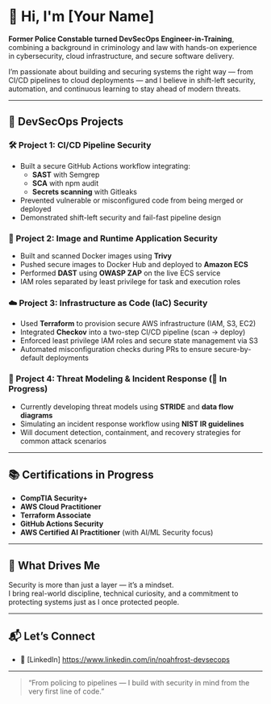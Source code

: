 # 👋 Hi, I'm [Your Name]

**Former Police Constable turned DevSecOps Engineer-in-Training**, combining a background in criminology and law with hands-on experience in cybersecurity, cloud infrastructure, and secure software delivery.

I’m passionate about building and securing systems the right way — from CI/CD pipelines to cloud deployments — and I believe in shift-left security, automation, and continuous learning to stay ahead of modern threats.

---

## 🔐 DevSecOps Projects

### 🛠️ Project 1: CI/CD Pipeline Security
- Built a secure GitHub Actions workflow integrating:
  - **SAST** with Semgrep  
  - **SCA** with npm audit  
  - **Secrets scanning** with Gitleaks  
- Prevented vulnerable or misconfigured code from being merged or deployed  
- Demonstrated shift-left security and fail-fast pipeline design

### 🐳 Project 2: Image and Runtime Application Security
- Built and scanned Docker images using **Trivy**
- Pushed secure images to Docker Hub and deployed to **Amazon ECS**
- Performed **DAST** using **OWASP ZAP** on the live ECS service
- IAM roles separated by least privilege for task and execution roles

### ☁️ Project 3: Infrastructure as Code (IaC) Security
- Used **Terraform** to provision secure AWS infrastructure (IAM, S3, EC2)
- Integrated **Checkov** into a two-step CI/CD pipeline (scan → deploy)
- Enforced least privilege IAM roles and secure state management via S3
- Automated misconfiguration checks during PRs to ensure secure-by-default deployments

### 🧠 Project 4: Threat Modeling & Incident Response (🚧 In Progress)
- Currently developing threat models using **STRIDE** and **data flow diagrams**
- Simulating an incident response workflow using **NIST IR guidelines**
- Will document detection, containment, and recovery strategies for common attack scenarios

---

## 📚 Certifications in Progress

- **CompTIA Security+**  
- **AWS Cloud Practitioner**  
- **Terraform Associate**  
- **GitHub Actions Security**  
- **AWS Certified AI Practitioner** (with AI/ML Security focus)

---

## 🚀 What Drives Me

Security is more than just a layer — it’s a mindset.  
I bring real-world discipline, technical curiosity, and a commitment to protecting systems just as I once protected people.

---

## 📬 Let’s Connect

- 🔗 [LinkedIn] https://www.linkedin.com/in/noahfrost-devsecops  

---

> “From policing to pipelines — I build with security in mind from the very first line of code.”